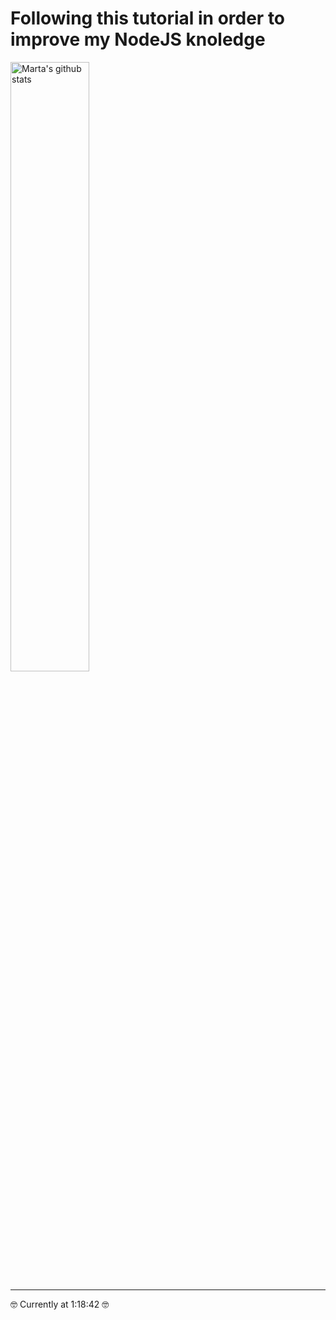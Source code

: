 # Following this tutorial in order to improve my NodeJS knoledge


[<img width="50%" align="center" alt="Marta's github stats" src="https://www.freecodecamp.org/news/content/images/2021/04/nodeexpress.png" />](https://www.youtube.com/watch?v=Oe421EPjeBE)

---

🤓 Currently at 1:18:42 🤓
